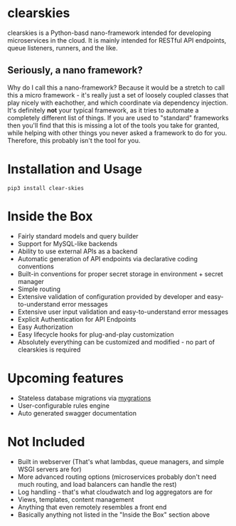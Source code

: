 # clearskies

clearskies is a Python-basd nano-framework intended for developing microservices in the cloud.  It is mainly intended for RESTful API endpoints, queue listeners, runners, and the like.

## Seriously, a nano framework?

Why do I call this a nano-framework?  Because it would be a stretch to call this a micro framework - it's really just a set of loosely coupled classes that play nicely with eachother, and which coordinate via dependency injection.  It's definitely **not** your typical framework, as it tries to automate a completely different list of things.  If you are used to "standard" frameworks then you'll find that this is missing a lot of the tools you take for granted, while helping with other things you never asked a framework to do for you.  Therefore, this probably isn't the tool for you.

# Installation and Usage

```
pip3 install clear-skies
```

# Inside the Box

 - Fairly standard models and query builder
 - Support for MySQL-like backends
 - Ability to use external APIs as a backend
 - Automatic generation of API endpoints via declarative coding conventions
 - Built-in conventions for proper secret storage in environment + secret manager
 - Simple routing
 - Extensive validation of configuration provided by developer and easy-to-understand error messages
 - Extensive user input validation and easy-to-understand error messages
 - Explicit Authentication for API Endpoints
 - Easy Authorization
 - Easy lifecycle hooks for plug-and-play customization
 - Absolutely everything can be customized and modified - no part of clearskies is required

# Upcoming features

 - Stateless database migrations via [mygrations](https://github.com/cmancone/mygrations)
 - User-configurable rules engine
 - Auto generated swagger documentation

# Not Included

 - Built in webserver (That's what lambdas, queue managers, and simple WSGI servers are for)
 - More advanced routing options (microservices probably don't need much routing, and load balancers can handle the rest)
 - Log handling - that's what cloudwatch and log aggregators are for
 - Views, templates, content management
 - Anything that even remotely resembles a front end
 - Basically anything not listed in the "Inside the Box" section above
